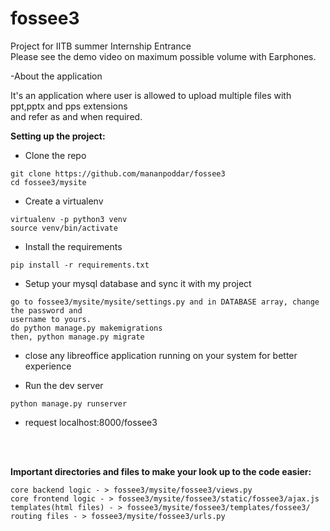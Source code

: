 # fossee3

Project for IITB summer Internship Entrance<br>
Please see the demo video on maximum possible volume with Earphones.<br>

-About the application

It's an application where user is allowed to upload multiple files with ppt,pptx and pps extensions<br>
and refer as and when required.

<b> Setting up the project:</b>


- Clone the repo
``` 
git clone https://github.com/mananpoddar/fossee3
cd fossee3/mysite
```
- Create a virtualenv
```
virtualenv -p python3 venv
source venv/bin/activate
```

- Install the requirements
```
pip install -r requirements.txt
```
- Setup your mysql database and sync it with my project
```
go to fossee3/mysite/mysite/settings.py and in DATABASE array, change the password and 
username to yours.
do python manage.py makemigrations
then, python manage.py migrate
```
- close any libreoffice application running on your system for better experience

- Run the dev server
```
python manage.py runserver
```
- request localhost:8000/fossee3

<br><br>

<b>Important directories and files to make your look up to the code easier:</b>
```
core backend logic - > fossee3/mysite/fossee3/views.py
core frontend logic - > fossee3/mysite/fossee3/static/fossee3/ajax.js
templates(html files) - > fossee3/mysite/fossee3/templates/fossee3/
routing files - > fossee3/mysite/fossee3/urls.py

```
